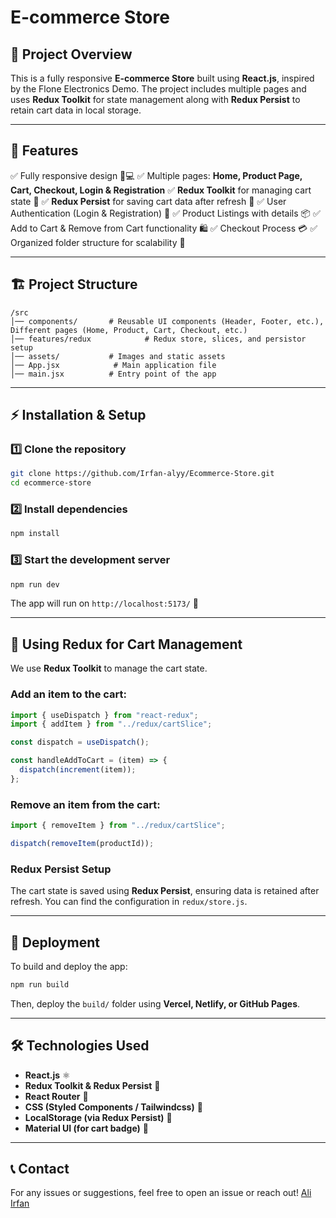 # E-commerce Store

## 📌 Project Overview
This is a fully responsive **E-commerce Store** built using **React.js**, inspired by the Flone Electronics Demo. The project includes multiple pages and uses **Redux Toolkit** for state management along with **Redux Persist** to retain cart data in local storage.

---
## 📑 Features
✅ Fully responsive design 📱💻
✅ Multiple pages: **Home, Product Page, Cart, Checkout, Login & Registration**
✅ **Redux Toolkit** for managing cart state 🛒
✅ **Redux Persist** for saving cart data after refresh 🔄
✅ User Authentication (Login & Registration) 🔑
✅ Product Listings with details 📦
✅ Add to Cart & Remove from Cart functionality 🛍️
✅ Checkout Process 💳
✅ Organized folder structure for scalability 🚀

---
## 🏗️ Project Structure
```
/src
│── components/       # Reusable UI components (Header, Footer, etc.),  Different pages (Home, Product, Cart, Checkout, etc.)    
│── features/redux            # Redux store, slices, and persistor setup
│── assets/           # Images and static assets
│── App.jsx            # Main application file
│── main.jsx          # Entry point of the app
```

---
## ⚡ Installation & Setup

### 1️⃣ Clone the repository
```sh
git clone https://github.com/Irfan-alyy/Ecommerce-Store.git
cd ecommerce-store
```

### 2️⃣ Install dependencies
```sh
npm install
```

### 3️⃣ Start the development server
```sh
npm run dev
```

The app will run on `http://localhost:5173/` 🚀

---
## 🛒 Using Redux for Cart Management
We use **Redux Toolkit** to manage the cart state.

### Add an item to the cart:
```js
import { useDispatch } from "react-redux";
import { addItem } from "../redux/cartSlice";

const dispatch = useDispatch();

const handleAddToCart = (item) => {
  dispatch(increment(item));
};
```

### Remove an item from the cart:
```js
import { removeItem } from "../redux/cartSlice";

dispatch(removeItem(productId));
```

### Redux Persist Setup
The cart state is saved using **Redux Persist**, ensuring data is retained after refresh. You can find the configuration in `redux/store.js`.

---
## 🚀 Deployment
To build and deploy the app:
```sh
npm run build
```
Then, deploy the `build/` folder using **Vercel, Netlify, or GitHub Pages**.

---
## 🛠️ Technologies Used
- **React.js** ⚛️
- **Redux Toolkit & Redux Persist** 🛒
- **React Router** 🚏
- **CSS (Styled Components / Tailwindcss)** 🎨
- **LocalStorage (via Redux Persist)** 💾
- **Material UI (for cart badge)** 💾


---
## 📞 Contact
For any issues or suggestions, feel free to open an issue or reach out!
[Ali Irfan](https://www.linkedin.com/in/aly-irfan?utm_source=share&utm_campaign=share_via&utm_content=profile&utm_medium=android_app)



